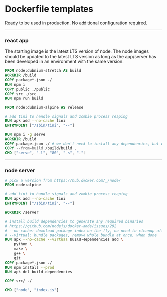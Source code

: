 # Dockerfile templates

Ready to be used in production. No additional configuration required.

---

### react app

The starting image is the latest LTS version of node.
The node images should be updated to the latest LTS version as long as the app/server has been developed in an environment with the same version.

```Dockerfile
FROM node:dubnium-stretch AS build
WORKDIR /build
COPY package*.json ./
RUN npm i
COPY public ./public
COPY src ./src
RUN npm run build

FROM node:dubnium-alpine AS release

# add tini to handle signals and zombie process reaping
RUN apk add --no-cache tini
ENTRYPOINT ["/sbin/tini", "--"]

RUN npm i -g serve
WORKDIR /build
COPY package.json ./ # we don't need to install any dependencies, but we could include the package.json to accompany the image with the project info?
COPY --from=build /build/build .
CMD ["serve", "-l", "80", "-s", "."]
```

---

### node server

```Dockerfile
# pick a version from https://hub.docker.com/_/node/
FROM node:alpine

# add tini to handle signals and zombie process reaping
RUN apk add --no-cache tini
ENTRYPOINT ["/sbin/tini", "--"]

WORKDIR /server

# install build dependencies to generate any required binaries
# https://github.com/nodejs/docker-node/issues/282
# --no-cache: download package index on-the-fly, no need to cleanup afterwards
# --virtual: bundle packages, remove whole bundle at once, when done
RUN apk --no-cache --virtual build-dependencies add \
    python \
    make \
    g++ \
    git
COPY package*.json ./
RUN npm install --prod
RUN apk del build-dependencies

COPY src/ ./

CMD ["node", "index.js"]
```
